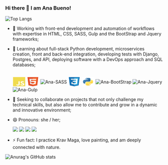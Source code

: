### Hi there 👋 I am Ana Bueno! 
![Top Langs](https://github-readme-stats.vercel.app/api/top-langs/?username=lyannabueno&layout=compact&langs_count=10)

- 🔭 Working with front-end development and automation of workflows with expertise in HTML, CSS, SASS, Gulp and the BootStrap and Jquery frameworks;

- 🌱 Learning about full-stack Python development, microservices creation, front and back-end integration, developing tests with Django, Postgres, and API, deploying software with a DevOps approach and SQL databases;
  <div style="display: inline_block"><br>
  <img align="center" alt="Ana-Js" height="30" width="40" src="https://raw.githubusercontent.com/devicons/devicon/master/icons/javascript/javascript-plain.svg">
  <img align="center" alt="Ana-HTML" height="30" width="40" src="https://raw.githubusercontent.com/devicons/devicon/master/icons/html5/html5-original.svg">
  <img align="center" alt="Ana-SASS" height="30" width="40" src="https://cdn.jsdelivr.net/gh/devicons/devicon/icons/sass/sass-original.svg">
  <img align="center" alt="Ana-CSS" height="30" width="40" src="https://raw.githubusercontent.com/devicons/devicon/master/icons/css3/css3-original.svg">
  <img align="center" alt="Ana-Python" height="30" width="40" src="https://raw.githubusercontent.com/devicons/devicon/master/icons/python/python-original.svg">
  <img align="center" alt="Ana-BootStrap" height="30" width="40" src="https://cdn.jsdelivr.net/gh/devicons/devicon/icons/bootstrap/bootstrap-original.svg">
  <img align="center" alt="Ana-Jquery" height="30" width="40" src="https://cdn.jsdelivr.net/gh/devicons/devicon/icons/jquery/jquery-original.svg" />
          
  <img align="center" alt="Ana-Gulp" height="30" width="40" src="https://cdn.jsdelivr.net/gh/devicons/devicon/icons/gulp/gulp-plain.svg">
          
          
  </div>
  
- 👯 Seeking to collaborate on projects that not only challenge my technical skills, but also allow me to contribute and grow in a dynamic and innovative environment;
  
- 😄 Pronouns: she / her;

  <div>
    <a href="mailto:anabuenogomes@hotmail.com" target="_blank"><img src="https://img.shields.io/badge/Microsoft_Outlook-0078D4?style=for-the-badge&logo=microsoft-outlook&logoColor=white" target="_blank"></a>
    <a href="https://www.instagram.com/lyannabueno/" target="_blank"><img src="https://img.shields.io/badge/-Instagram-%23E4405F?style=for-the-badge&logo=instagram&logoColor=white" target="_blank"></a>
    <a href="https://www.linkedin.com/in/anabuenogomes" target="_blank"><img src="https://img.shields.io/badge/-LinkedIn-%230077B5?style=for-the-badge&logo=linkedin&logoColor=white" target="_blank"></a>
    <a href="https://wa.me/5521998279064" target="_blank"><img src="https://img.shields.io/badge/WhatsApp-25D366?style=for-the-badge&logo=whatsapp&logoColor=white" target="_blank"></a>
  </div>

- ⚡ Fun fact:  I practice Krav Maga, love painting, and am deeply connected with nature.
  
![Anurag's GitHub stats](https://github-readme-stats.vercel.app/api?username=lyannabueno&theme=default_icons=true)
